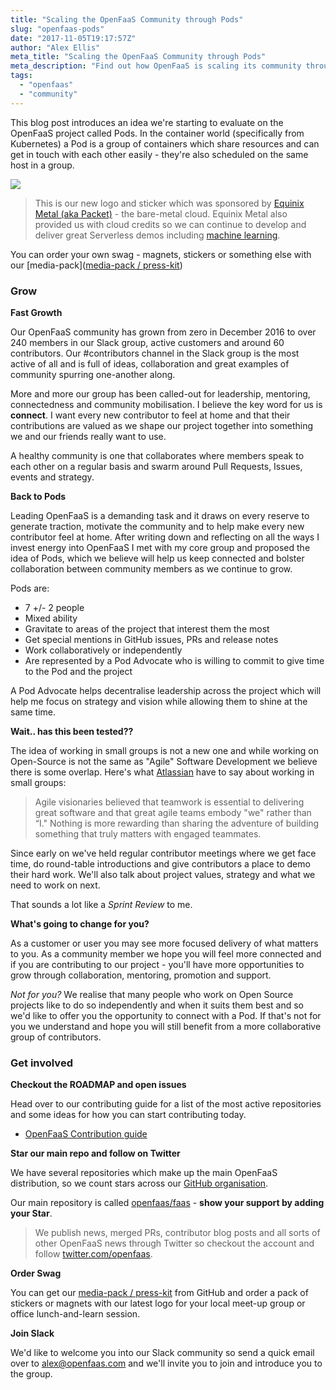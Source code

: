 ```yaml
---
title: "Scaling the OpenFaaS Community through Pods"
slug: "openfaas-pods"
date: "2017-11-05T19:17:57Z"
author: "Alex Ellis"
meta_title: "Scaling the OpenFaaS Community through Pods"
meta_description: "Find out how OpenFaaS is scaling its community through Pods - groups of like-minded contributors who work more closely together to decentralise leadership."
tags:
  - "openfaas"
  - "community"
---
```


This blog post introduces an idea we're starting to evaluate on the OpenFaaS project called Pods. In the container world (specifically from Kubernetes) a Pod is a group of containers which share resources and can get in touch with each other easily - they're also scheduled on the same host in a group.

![](/content/images/2017/11/OpenFaaS_10_31_2.5.png)

> This is our new logo and sticker which was sponsored by [Equinix Metal (aka Packet)](https://metal.equinix.com/) - the bare-metal cloud. Equinix Metal also provided us with cloud credits so we can continue to develop and deliver great Serverless demos including [machine learning](https://finnian.io/blog/colourising-video-with-openfaas-serverless-functions/).

You can order your own swag - magnets, stickers or something else with our [media-pack]([media-pack / press-kit](https://github.com/openfaas/media))

### Grow

**Fast Growth**

Our OpenFaaS community has grown from zero in December 2016 to over 240 members in our Slack group, active customers and around 60 contributors. Our #contributors channel in the Slack group is the most active of all and is full of ideas, collaboration and great examples of community spurring one-another along.

More and more our group has been called-out for leadership, mentoring, connectedness and community mobilisation. I believe the key word for us is **connect**. I want every new contributor to feel at home and that their contributions are valued as we shape our project together into something we and our friends really want to use.

A healthy community is one that collaborates where members speak to each other on a regular basis and swarm around Pull Requests, Issues, events and strategy.

**Back to Pods**

Leading OpenFaaS is a demanding task and it draws on every reserve to generate traction, motivate the community and to help make every new contributor feel at home. After writing down and reflecting on all the ways I invest energy into OpenFaaS I met with my core group and proposed the idea of Pods, which we believe will help us keep connected and bolster collaboration between community members as we continue to grow.

Pods are:

* 7 +/- 2 people
* Mixed ability
* Gravitate to areas of the project that interest them the most
* Get special mentions in GitHub issues, PRs and release notes
* Work collaboratively or independently
* Are represented by a Pod Advocate who is willing to commit to give time to the Pod and the project

A Pod Advocate helps decentralise leadership across the project which will help me focus on strategy and vision while allowing them to shine at the same time.

**Wait.. has this been tested??**

The idea of working in small groups is not a new one and while working on Open-Source is not the same as "Agile" Software Development we believe there is some overlap. Here's what [Atlassian](https://www.atlassian.com/agile/teams) have to say about working in small groups:

> Agile visionaries believed that teamwork is essential to delivering great software and that great agile teams embody "we" rather than “I." Nothing is more rewarding than sharing the adventure of building something that truly matters with engaged teammates.

Since early on we've held regular contributor meetings where we get face time, do round-table introductions and give contributors a place to demo their hard work. We'll also talk about project values, strategy and what we need to work on next.

That sounds a lot like a *Sprint Review* to me. 

**What's going to change for you?**

As a customer or user you may see more focused delivery of what matters to you. As a community member we hope you will feel more connected and if you are contributing to our project - you'll have more opportunities to grow through collaboration, mentoring, promotion and support.

*Not for you?* We realise that many people who work on Open Source projects like to do so independently and when it suits them best and so we'd like to offer you the opportunity to connect with a Pod. If that's not for you we understand and hope you will still benefit from a more collaborative group of contributors.

### Get involved

**Checkout the ROADMAP and open issues**

Head over to our contributing guide for a list of the most active repositories and some ideas for how you can start contributing today.

* [OpenFaaS Contribution guide](https://github.com/openfaas/faas/blob/master/CONTRIBUTING.md) 

**Star our main repo and follow on Twitter**

We have several repositories which make up the main OpenFaaS distribution, so we count stars across our [GitHub organisation](https://github.com/openfaas).

Our main repository is called [openfaas/faas](https://github.com/openfaas/faas) - **show your support by adding your Star**.

> We publish news, merged PRs, contributor blog posts and all sorts of other OpenFaaS news through Twitter so checkout the account and follow [twitter.com/openfaas](https://twitter.com/openfaas).

**Order Swag**

You can get our [media-pack / press-kit](https://github.com/openfaas/media) from GitHub and order a pack of stickers or magnets with our latest logo for your local meet-up group or office lunch-and-learn session.

**Join Slack**

We'd like to welcome you into our Slack community so send a quick email over to alex@openfaas.com and we'll invite you to join and introduce you to the group.